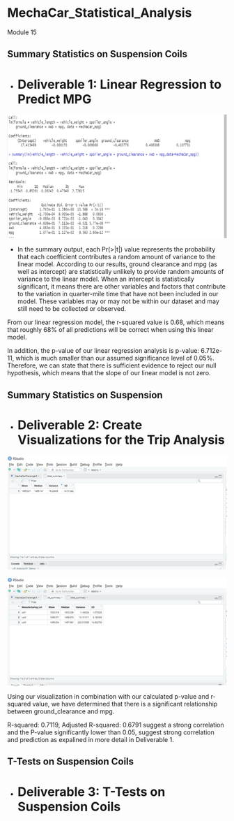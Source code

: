 # MechaCar_Statistical_Analysis
Module 15

## Summary Statistics on Suspension Coils

-  # Deliverable 1: Linear Regression to Predict MPG

![Linear Regressions](https://github.com/klaudio07/MechaCar_Statistical_Analysis/blob/master/Deliverable%201%20photo%20of%20statists.jpg)

-  In the summary output, each Pr(>|t|) value represents the probability that each coefficient contributes a random amount of variance to the linear model. According to our results, ground clearance and mpg (as well as intercept) are statistically unlikely to provide random amounts of variance to the linear model. When an intercept is statistically significant, it means there are other variables and factors that contribute to the variation in quarter-mile time that have not been included in our model. These variables may or may not be within our dataset and may still need to be collected or observed.

From our linear regression model, the r-squared value is 0.68, which means that roughly 68% of all predictions will be correct when using this linear model. 

In addition, the p-value of our linear regression analysis is p-value: 6.712e-11, which is much smaller than our assumed significance level of 0.05%. Therefore, we can state that there is sufficient evidence to reject our null hypothesis, which means that the slope of our linear model is not zero.

## Summary Statistics on Suspension

-  # Deliverable 2: Create Visualizations for the Trip Analysis

![Summary Table](https://github.com/klaudio07/MechaCar_Statistical_Analysis/blob/master/Deliverable%202%20summary%20table.png)

![Lot Summary](https://github.com/klaudio07/MechaCar_Statistical_Analysis/blob/master/Deliverable%202%20lot%20summary%20table.png)

Using our visualization in combination with our calculated p-value and r-squared value, we have determined that there is a significant relationship between ground_clearance and mpg.

R-squared:  0.7119,	Adjusted R-squared:  0.6791 suggest a strong correlation and the P-value significantly lower than 0.05, suggest strong correlation and prediction as expalined in more detail in Deliverable 1.

## T-Tests on Suspension Coils

-  # Deliverable 3: T-Tests on Suspension Coils



